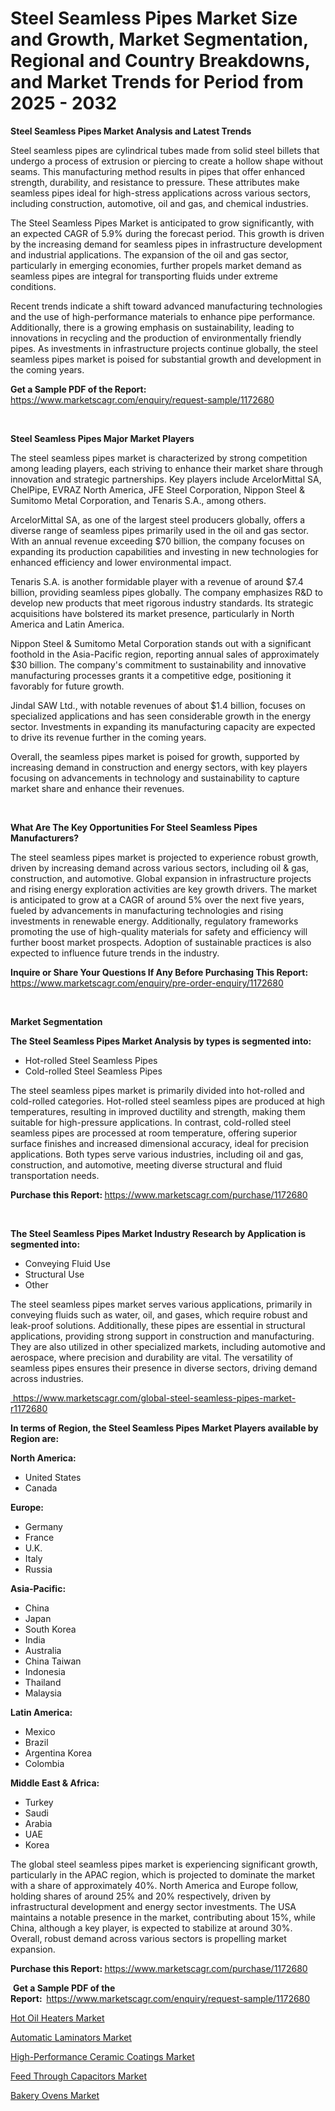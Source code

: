 <p><h1>Steel Seamless Pipes Market Size and Growth, Market Segmentation, Regional and Country Breakdowns, and Market Trends for Period from 2025 -  2032</h1></p><p><strong>Steel Seamless Pipes Market Analysis and Latest Trends</strong></p>
<p><p>Steel seamless pipes are cylindrical tubes made from solid steel billets that undergo a process of extrusion or piercing to create a hollow shape without seams. This manufacturing method results in pipes that offer enhanced strength, durability, and resistance to pressure. These attributes make seamless pipes ideal for high-stress applications across various sectors, including construction, automotive, oil and gas, and chemical industries.</p><p>The Steel Seamless Pipes Market is anticipated to grow significantly, with an expected CAGR of 5.9% during the forecast period. This growth is driven by the increasing demand for seamless pipes in infrastructure development and industrial applications. The expansion of the oil and gas sector, particularly in emerging economies, further propels market demand as seamless pipes are integral for transporting fluids under extreme conditions.</p><p>Recent trends indicate a shift toward advanced manufacturing technologies and the use of high-performance materials to enhance pipe performance. Additionally, there is a growing emphasis on sustainability, leading to innovations in recycling and the production of environmentally friendly pipes. As investments in infrastructure projects continue globally, the steel seamless pipes market is poised for substantial growth and development in the coming years.</p></p>
<p><strong>Get a Sample PDF of the Report:&nbsp;</strong> <a href="https://www.marketscagr.com/enquiry/request-sample/1172680?utm_campaign=2660&utm_medium=2&utm_source=Github&utm_content=ia&utm_term=24032025&utm_id=steel-seamless-pipes">https://www.marketscagr.com/enquiry/request-sample/1172680</a></p>
<p>&nbsp;</p>
<p><strong>Steel Seamless Pipes Major Market Players</strong></p>
<p><p>The steel seamless pipes market is characterized by strong competition among leading players, each striving to enhance their market share through innovation and strategic partnerships. Key players include ArcelorMittal SA, ChelPipe, EVRAZ North America, JFE Steel Corporation, Nippon Steel & Sumitomo Metal Corporation, and Tenaris S.A., among others.</p><p>ArcelorMittal SA, as one of the largest steel producers globally, offers a diverse range of seamless pipes primarily used in the oil and gas sector. With an annual revenue exceeding $70 billion, the company focuses on expanding its production capabilities and investing in new technologies for enhanced efficiency and lower environmental impact.</p><p>Tenaris S.A. is another formidable player with a revenue of around $7.4 billion, providing seamless pipes globally. The company emphasizes R&D to develop new products that meet rigorous industry standards. Its strategic acquisitions have bolstered its market presence, particularly in North America and Latin America.</p><p>Nippon Steel & Sumitomo Metal Corporation stands out with a significant foothold in the Asia-Pacific region, reporting annual sales of approximately $30 billion. The company's commitment to sustainability and innovative manufacturing processes grants it a competitive edge, positioning it favorably for future growth.</p><p>Jindal SAW Ltd., with notable revenues of about $1.4 billion, focuses on specialized applications and has seen considerable growth in the energy sector. Investments in expanding its manufacturing capacity are expected to drive its revenue further in the coming years.</p><p>Overall, the seamless pipes market is poised for growth, supported by increasing demand in construction and energy sectors, with key players focusing on advancements in technology and sustainability to capture market share and enhance their revenues.</p></p>
<p>&nbsp;</p>
<p><strong>What Are The Key Opportunities For Steel Seamless Pipes Manufacturers?</strong></p>
<p><p>The steel seamless pipes market is projected to experience robust growth, driven by increasing demand across various sectors, including oil & gas, construction, and automotive. Global expansion in infrastructure projects and rising energy exploration activities are key growth drivers. The market is anticipated to grow at a CAGR of around 5% over the next five years, fueled by advancements in manufacturing technologies and rising investments in renewable energy. Additionally, regulatory frameworks promoting the use of high-quality materials for safety and efficiency will further boost market prospects. Adoption of sustainable practices is also expected to influence future trends in the industry.</p></p>
<p><strong>Inquire or Share Your Questions If Any Before Purchasing This Report:</strong> <a href="https://www.marketscagr.com/enquiry/pre-order-enquiry/1172680?utm_campaign=2660&utm_medium=2&utm_source=Github&utm_content=ia&utm_term=24032025&utm_id=steel-seamless-pipes">https://www.marketscagr.com/enquiry/pre-order-enquiry/1172680</a></p>
<p>&nbsp;</p>
<p><strong>Market Segmentation</strong></p>
<p><strong>The Steel Seamless Pipes Market Analysis by types is segmented into:</strong></p>
<p><ul><li>Hot-rolled Steel Seamless Pipes</li><li>Cold-rolled Steel Seamless Pipes</li></ul></p>
<p><p>The steel seamless pipes market is primarily divided into hot-rolled and cold-rolled categories. Hot-rolled steel seamless pipes are produced at high temperatures, resulting in improved ductility and strength, making them suitable for high-pressure applications. In contrast, cold-rolled steel seamless pipes are processed at room temperature, offering superior surface finishes and increased dimensional accuracy, ideal for precision applications. Both types serve various industries, including oil and gas, construction, and automotive, meeting diverse structural and fluid transportation needs.</p></p>
<p><strong>Purchase this Report:&nbsp;</strong><a href="https://www.marketscagr.com/purchase/1172680?utm_campaign=2660&utm_medium=2&utm_source=Github&utm_content=ia&utm_term=24032025&utm_id=steel-seamless-pipes">https://www.marketscagr.com/purchase/1172680</a></p>
<p>&nbsp;</p>
<p><strong>The Steel Seamless Pipes Market Industry Research by Application is segmented into:</strong></p>
<p><ul><li>Conveying Fluid Use</li><li>Structural Use</li><li>Other</li></ul></p>
<p><p>The steel seamless pipes market serves various applications, primarily in conveying fluids such as water, oil, and gases, which require robust and leak-proof solutions. Additionally, these pipes are essential in structural applications, providing strong support in construction and manufacturing. They are also utilized in other specialized markets, including automotive and aerospace, where precision and durability are vital. The versatility of seamless pipes ensures their presence in diverse sectors, driving demand across industries.</p></p>
<p><a href="https://www.marketscagr.com/global-steel-seamless-pipes-market-r1172680?utm_campaign=2660&utm_medium=2&utm_source=Github&utm_content=ia&utm_term=24032025&utm_id=steel-seamless-pipes">&nbsp;https://www.marketscagr.com/global-steel-seamless-pipes-market-r1172680</a></p>
<p><strong>In terms of Region, the Steel Seamless Pipes Market Players available by Region are:</strong></p>
<p>
    <p> <strong> North America: </strong>
        <ul>
            <li>United States</li>
            <li>Canada</li>
        </ul>
        </p> 
    <p> <strong> Europe: </strong>
        <ul>
            <li>Germany</li>
            <li>France</li>
            <li>U.K.</li>
            <li>Italy</li>
            <li>Russia</li>
        </ul>
        </p> 
    <p> <strong> Asia-Pacific: </strong>
        <ul>
            <li>China</li>
            <li>Japan</li>
            <li>South Korea</li>
            <li>India</li>
            <li>Australia</li>
            <li>China Taiwan</li>
            <li>Indonesia</li>
            <li>Thailand</li>
            <li>Malaysia</li>
        </ul>
        </p> 
    <p> <strong> Latin America: </strong>
        <ul>
            <li>Mexico</li>
            <li>Brazil</li>
            <li>Argentina Korea</li>
            <li>Colombia</li>
        </ul>
        </p> 
    <p> <strong> Middle East & Africa: </strong>
        <ul>
            <li>Turkey</li>
            <li>Saudi</li>
            <li>Arabia</li>
            <li>UAE</li>
            <li>Korea</li>
        </ul>
    </p>
    </p>
<p><p>The global steel seamless pipes market is experiencing significant growth, particularly in the APAC region, which is projected to dominate the market with a share of approximately 40%. North America and Europe follow, holding shares of around 25% and 20% respectively, driven by infrastructural development and energy sector investments. The USA maintains a notable presence in the market, contributing about 15%, while China, although a key player, is expected to stabilize at around 30%. Overall, robust demand across various sectors is propelling market expansion.</p></p>
<p><strong>Purchase this Report: </strong><a href="https://www.marketscagr.com/purchase/1172680?utm_campaign=2660&utm_medium=2&utm_source=Github&utm_content=ia&utm_term=24032025&utm_id=steel-seamless-pipes">https://www.marketscagr.com/purchase/1172680</a></p>
<p>&nbsp;<strong>Get a Sample PDF of the Report:&nbsp;&nbsp;</strong><a href="https://www.marketscagr.com/enquiry/request-sample/1172680?utm_campaign=2660&utm_medium=2&utm_source=Github&utm_content=ia&utm_term=24032025&utm_id=steel-seamless-pipes">https://www.marketscagr.com/enquiry/request-sample/1172680</a></p>
<p><strong></strong></p>
<p><p><a href="https://www.linkedin.com/pulse/hot-oil-heaters-market-growth-outlook-2025-2032-sales-revenue-jdpaf?utm_campaign=2660&utm_medium=2&utm_source=Github&utm_content=ia&utm_term=24032025&utm_id=steel-seamless-pipes">Hot Oil Heaters Market</a></p><p><a href="https://www.linkedin.com/pulse/automatic-laminators-value-chain-analysis-from-raw-materials-mqvjf?utm_campaign=2660&utm_medium=2&utm_source=Github&utm_content=ia&utm_term=24032025&utm_id=steel-seamless-pipes">Automatic Laminators Market</a></p><p><a href="https://github.com/stillsfloria19981/Market-Research-Report-List-1/blob/main/high-performance-ceramic-coatings-market.md?utm_campaign=2660&utm_medium=2&utm_source=Github&utm_content=ia&utm_term=24032025&utm_id=steel-seamless-pipes">High-Performance Ceramic Coatings Market</a></p><p><a href="https://github.com/gukenneth26571/Market-Research-Report-List-1/blob/main/feed-through-capacitors-market.md?utm_campaign=2660&utm_medium=2&utm_source=Github&utm_content=ia&utm_term=24032025&utm_id=steel-seamless-pipes">Feed Through Capacitors Market</a></p><p><a href="https://www.linkedin.com/pulse/bakery-ovens-market-trends-projected-cagr-68-from-2025-2032-tyw0f?utm_campaign=2660&utm_medium=2&utm_source=Github&utm_content=ia&utm_term=24032025&utm_id=steel-seamless-pipes">Bakery Ovens Market</a></p></p>